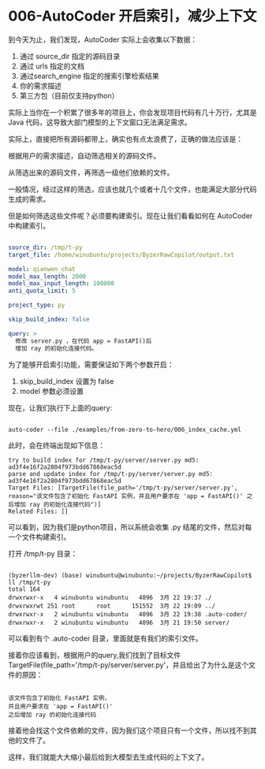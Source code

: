 # 006-AutoCoder 开启索引，减少上下文

到今天为止，我们发现，AutoCoder 实际上会收集以下数据：

1. 通过 source_dir 指定的源码目录
2. 通过 urls 指定的文档
3. 通过search_engine 指定的搜索引擎检索结果
4. 你的需求描述
5. 第三方包（目前仅支持python）


实际上当你在一个积累了很多年的项目上，你会发现项目代码有几十万行，尤其是 Java 代码，这导致大部门模型的上下文窗口无法满足需求。

实际上，直接把所有源码都带上，确实也有点太浪费了，正确的做法应该是：

根据用户的需求描述，自动筛选相关的源码文件。

从筛选出来的源码文件，再筛选一级他们依赖的文件。

一般情况，经过这样的筛选，应该也就几个或者十几个文件，也能满足大部分代码生成的需求。

但是如何筛选这些文件呢？必须要构建索引。现在让我们看看如何在 AutoCoder 中构建索引。

```yml

source_dir: /tmp/t-py
target_file: /home/winubuntu/projects/ByzerRawCopilot/output.txt 

model: qianwen_chat
model_max_length: 2000
model_max_input_length: 100000
anti_quota_limit: 5

project_type: py

skip_build_index: false

query: >
  修改 server.py ，在代码 app = FastAPI()后
  增加 ray 的初始化连接代码。
```

为了能够开启索引功能，需要保证如下两个参数开启：

1. skip_build_index 设置为 false
2. model 参数必须设置

现在，让我们执行下上面的query:

```shell

auto-coder --file ./examples/from-zero-to-hero/006_index_cache.yml
```

此时，会在终端出现如下信息：

```
try to build index for /tmp/t-py/server/server.py md5: ad3f4e16f2a2804f973bdd67868eac5d
parse and update index for /tmp/t-py/server/server.py md5: ad3f4e16f2a2804f973bdd67868eac5d
Target Files: [TargetFile(file_path='/tmp/t-py/server/server.py', reason="该文件包含了初始化 FastAPI 实例，并且用户要求在 'app = FastAPI()' 之后增加 ray 的初始化连接代码")]
Related Files: []
```

可以看到，因为我们是python项目，所以系统会收集 .py 结尾的文件，然后对每一个文件构建索引。

打开 /tmp/t-py 目录：

```

(byzerllm-dev) (base) winubuntu@winubuntu:~/projects/ByzerRawCopilot$ ll /tmp/t-py
total 164
drwxrwxr-x   4 winubuntu winubuntu   4096  3月 22 19:37 ./
drwxrwxrwt 251 root      root      151552  3月 22 19:09 ../
drwxrwxr-x   2 winubuntu winubuntu   4096  3月 22 19:38 .auto-coder/
drwxrwxr-x   2 winubuntu winubuntu   4096  3月 21 19:50 server/
```

可以看到有个 .auto-coder 目录，里面就是有我们的索引文件。

接着你应该看到，根据用户的query,我们找到了目标文件TargetFile(file_path='/tmp/t-py/server/server.py'，并且给出了为什么是这个文件的原因：

```

该文件包含了初始化 FastAPI 实例，
并且用户要求在 'app = FastAPI()' 
之后增加 ray 的初始化连接代码
```

接着他会找这个文件依赖的文件，因为我们这个项目只有一个文件，所以找不到其他的文件了。

这样，我们就能大大缩小最后给到大模型去生成代码的上下文了。

